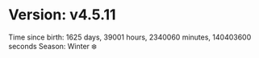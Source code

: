 # Version: v4.5.11
Time since birth: 1625 days, 39001 hours, 2340060 minutes, 140403600 seconds
Season: Winter ❄️
